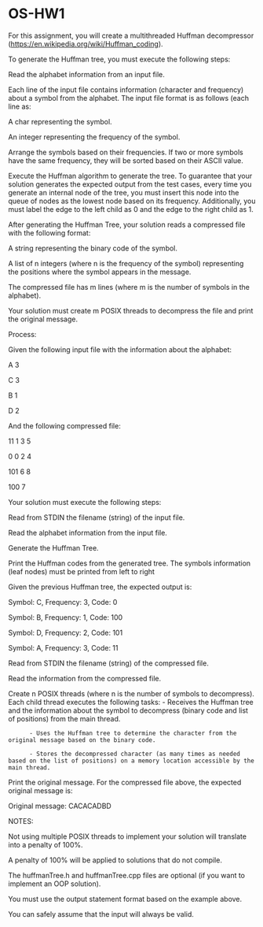 # OS-HW1

For this assignment, you will create a multithreaded Huffman decompressor (https://en.wikipedia.org/wiki/Huffman_coding).

To generate the Huffman tree, you must execute the following steps:

Read the alphabet information from an input file.

Each line of the input file contains information (character and frequency) about a symbol from the alphabet. The input file format is as follows (each line as:

A char representing the symbol.

An integer representing the frequency of the symbol.

Arrange the symbols based on their frequencies. If two or more symbols have the same frequency, they will be sorted based on their ASCII value.

Execute the Huffman algorithm to generate the tree. To guarantee that your solution generates the expected output from the test cases, every time you generate an internal node of the tree, you must insert this node into the queue of nodes as the lowest node based on its frequency. Additionally, you must label the edge to the left child as 0 and the edge to the right child as 1.  

After generating the Huffman Tree, your solution reads a compressed file with the following format:

A string representing the binary code of the symbol.

A list of n integers (where n is the frequency of the symbol) representing the positions where the symbol appears in the message.

The compressed file has m lines (where m is the number of symbols in the alphabet).

Your solution must create m POSIX threads to decompress the file and print the original message.

Process:

Given the following input file with the information about the alphabet:

A 3

C 3

B 1

D 2

And the following compressed file:

11 1 3 5

0 0 2 4

101 6 8

100 7

Your solution must execute the following steps:

Read from STDIN the filename (string) of the input file.

Read the alphabet information from the input file.

Generate the Huffman Tree. 

Print the Huffman codes from the generated tree. The symbols information (leaf nodes) must be printed from left to right

Given the previous Huffman tree, the expected output is:

Symbol: C, Frequency: 3, Code: 0

Symbol: B, Frequency: 1, Code: 100

Symbol: D, Frequency: 2, Code: 101

Symbol: A, Frequency: 3, Code: 11

Read from STDIN the filename (string) of the compressed file.

Read the information from the compressed file.

Create n POSIX threads (where n is the number of symbols to decompress). Each child thread executes the following tasks:
         - Receives the Huffman tree and the information about the symbol to decompress (binary code and list of positions) from the main thread.

          - Uses the Huffman tree to determine the character from the original message based on the binary code.

          - Stores the decompressed character (as many times as needed based on the list of positions) on a memory location accessible by the main thread.

Print the original message. For the compressed file above, the expected original message is:

Original message: CACACADBD

NOTES:

Not using multiple POSIX threads to implement your solution will translate into a penalty of 100%.

A penalty of 100% will be applied to solutions that do not compile.

The huffmanTree.h and huffmanTree.cpp files are optional (if you want to implement an OOP solution).

You must use the output statement format based on the example above. 

You can safely assume that the input will always be valid. 
